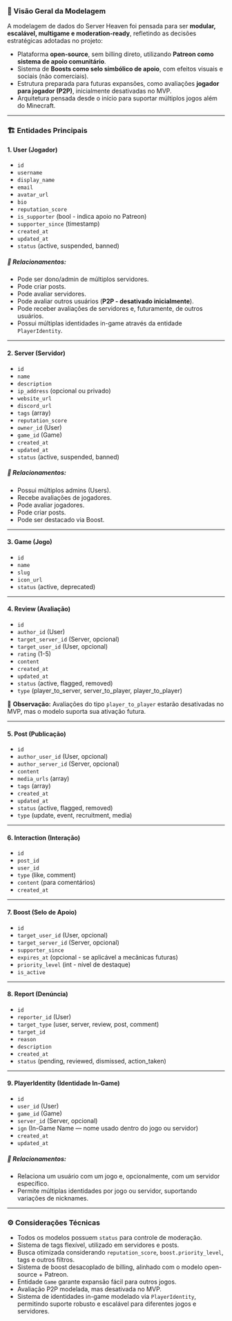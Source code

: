 ### 🔗 Visão Geral da Modelagem
A modelagem de dados do Server Heaven foi pensada para ser **modular, escalável, multigame e moderation-ready**, refletindo as decisões estratégicas adotadas no projeto:

* Plataforma **open-source**, sem billing direto, utilizando **Patreon como sistema de apoio comunitário**.
* Sistema de **Boosts como selo simbólico de apoio**, com efeitos visuais e sociais (não comerciais).
* Estrutura preparada para futuras expansões, como avaliações **jogador para jogador (P2P)**, inicialmente desativadas no MVP.
* Arquitetura pensada desde o início para suportar múltiplos jogos além do Minecraft.

---

### 🏗️ Entidades Principais

#### 1. **User (Jogador)**

* `id`
* `username`
* `display_name`
* `email`
* `avatar_url`
* `bio`
* `reputation_score`
* `is_supporter` (bool - indica apoio no Patreon)
* `supporter_since` (timestamp)
* `created_at`
* `updated_at`
* `status` (active, suspended, banned)

##### 🔗 Relacionamentos:

* Pode ser dono/admin de múltiplos servidores.
* Pode criar posts.
* Pode avaliar servidores.
* Pode avaliar outros usuários (**P2P - desativado inicialmente**).
* Pode receber avaliações de servidores e, futuramente, de outros usuários.
* Possui múltiplas identidades in-game através da entidade `PlayerIdentity`.

---

#### 2. **Server (Servidor)**

* `id`
* `name`
* `description`
* `ip_address` (opcional ou privado)
* `website_url`
* `discord_url`
* `tags` (array)
* `reputation_score`
* `owner_id` (User)
* `game_id` (Game)
* `created_at`
* `updated_at`
* `status` (active, suspended, banned)

##### 🔗 Relacionamentos:

* Possui múltiplos admins (Users).
* Recebe avaliações de jogadores.
* Pode avaliar jogadores.
* Pode criar posts.
* Pode ser destacado via Boost.

---

#### 3. **Game (Jogo)**

* `id`
* `name`
* `slug`
* `icon_url`
* `status` (active, deprecated)

---

#### 4. **Review (Avaliação)**

* `id`
* `author_id` (User)
* `target_server_id` (Server, opcional)
* `target_user_id` (User, opcional)
* `rating` (1-5)
* `content`
* `created_at`
* `updated_at`
* `status` (active, flagged, removed)
* `type` (player\_to\_server, server\_to\_player, player\_to\_player)

🔸 **Observação:** Avaliações do tipo `player_to_player` estarão desativadas no MVP, mas o modelo suporta sua ativação futura.

---

#### 5. **Post (Publicação)**

* `id`
* `author_user_id` (User, opcional)
* `author_server_id` (Server, opcional)
* `content`
* `media_urls` (array)
* `tags` (array)
* `created_at`
* `updated_at`
* `status` (active, flagged, removed)
* `type` (update, event, recruitment, media)

---

#### 6. **Interaction (Interação)**

* `id`
* `post_id`
* `user_id`
* `type` (like, comment)
* `content` (para comentários)
* `created_at`

---

#### 7. **Boost (Selo de Apoio)**

* `id`
* `target_user_id` (User, opcional)
* `target_server_id` (Server, opcional)
* `supporter_since`
* `expires_at` (opcional - se aplicável a mecânicas futuras)
* `priority_level` (int - nível de destaque)
* `is_active`

---

#### 8. **Report (Denúncia)**

* `id`
* `reporter_id` (User)
* `target_type` (user, server, review, post, comment)
* `target_id`
* `reason`
* `description`
* `created_at`
* `status` (pending, reviewed, dismissed, action\_taken)

---

#### 9. **PlayerIdentity (Identidade In-Game)**

* `id`
* `user_id` (User)
* `game_id` (Game)
* `server_id` (Server, opcional)
* `ign` (In-Game Name — nome usado dentro do jogo ou servidor)
* `created_at`
* `updated_at`

##### 🔗 Relacionamentos:

* Relaciona um usuário com um jogo e, opcionalmente, com um servidor específico.
* Permite múltiplas identidades por jogo ou servidor, suportando variações de nicknames.

---

### ⚙️ Considerações Técnicas

* Todos os modelos possuem `status` para controle de moderação.
* Sistema de tags flexível, utilizado em servidores e posts.
* Busca otimizada considerando `reputation_score`, `boost.priority_level`, tags e outros filtros.
* Sistema de boost desacoplado de billing, alinhado com o modelo open-source + Patreon.
* Entidade `Game` garante expansão fácil para outros jogos.
* Avaliação P2P modelada, mas desativada no MVP.
* Sistema de identidades in-game modelado via `PlayerIdentity`, permitindo suporte robusto e escalável para diferentes jogos e servidores.
